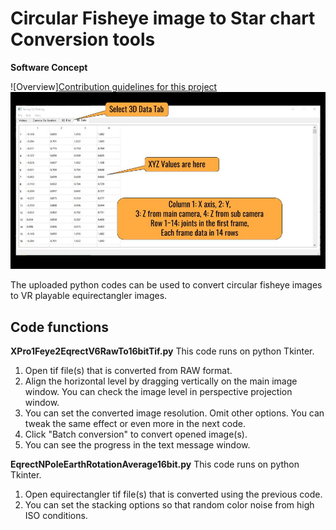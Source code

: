 # Circular Fisheye image to Star chart Conversion tools
**Software Concept**

![Overview][Contribution guidelines for this project](images/X-Pro1%20%2B%20Fisheye%20Lens%20for%20Night%20sky%20panorama%203(1).jpg)
![Slide #4](https://github.com/ktakenos/GolfSwingAnalyzer/blob/main/images/GolfSwingAnalyzerDemo(4).jpg)

The uploaded python codes can be used to convert circular fisheye images to VR playable equirectangler images.


## Code functions
**XPro1Feye2EqrectV6RawTo16bitTif.py**
This code runs on python Tkinter.
1. Open tif file(s) that is converted from RAW format.
2. Align the horizontal level by dragging vertically on the main image window.
   You can check the image level in perspective projection window.
3. You can set the converted image resolution.
   Omit other options. You can tweak the same effect or even more in the next code.
4. Click "Batch conversion" to convert opened image(s).
5. You can see the progress in the text message window.

**EqrectNPoleEarthRotationAverage16bit.py**
This code runs on python Tkinter.
1. Open equirectangler tif file(s) that is converted using the previous code.
2. You can set the stacking options so that random color noise from high ISO conditions.



